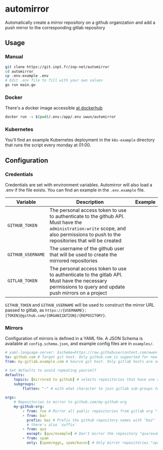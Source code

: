 # automirror

Automatically create a mirror repository on a github organization and add a push mirror to the corresponding gitlab repository

## Usage

### Manual

```bash
git clone https://git.inpt.fr/inp-net/automirror
cd automirror
cp .env.example .env
# Edit .env file to fill with your own values
go run main.go
```

### Docker

There's a docker image accessible [at dockerhub](https://hub.docker.com/r/uwun/automirror)

```bash
docker run -v $(pwd)/.env:/app/.env uwun/automirror
```

### Kubernetes

You'll find an example Kubernetes deployment in the `k8s-example` directory that runs the script every monday at 01:00.

## Configuration

### Credentials

Credentials are set with environment variables. Automirror will also load a .env if the file exists. You can find an example in the `.env.example` file.

| Variable | Description | Example |
|----------|-------------|---------|
| `GITHUB_TOKEN` | The personal access token to use to authenticate to the github API. Must have the `administration:write` scope, and also permissions to push to the repositories that will be created | |
| `GITHUB_USERNAME` | The username of the github user that will be used to create the mirrored repositories | |
| `GITLAB_TOKEN` | The personal access token to use to authenticate to the gitlab API. Must have the necessary permissions to query and update push mirrors on a project | |

`GITHUB_TOKEN` and `GITHUB_USERNAME` will be used to construct the mirror URL passed to gitlab, as `https://{USERNAME}:{TOKEN}@github.com/{ORGANIZATION}/{REPOSITORY}`.

### Mirrors

Configuration of mirrors is defined in a YAML file. A JSON Schema is available at `config.schema.json`, and example config files are in `examples/`.

```yaml
# yaml-language-server: $schema=https://raw.githubusercontent.com/ewen-lbh/automirror/main/config.schema.json
to: github.com # Target git host. Only github.com is supported for now.
from: my-gitlab.example.com # Source git host. Only gitlab hosts are supported for now.

# Set defaults to avoid repeating yourself
defaults:
    topics: [mirrored to github] # selects repositories that have one of these topics. Providing an empty array selects no repositories.
    subgroups: 
        flatten: "-" # with what character to join gitlab sub-groups to compute the github repo name. For example, if the gitlab project is `group/subgroup/project`, the github repo name will be `subgroup-project`
    
orgs:
    # Repositories to mirror to github.com/my-github-org
    my-github-org:
        - from: foo # Mirror all public repositories from gitlab org "foo" that have the topic "mirrored to github" (see `defaults`)
        - from: bar 
          prefix: baz # Prefix the github repository names with "baz"
          # there's also `suffix`
        - from: qux 
          except: [qux/example] # Don't mirror the repository "qux/example"
        - from: spam 
          only: [spam/eggs, spam/bacon] # Only mirror repositories "spam/eggs" and "spam/bacon"
```
        
